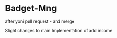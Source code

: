 # Badget-Mng

after yoni  pull request - and merge

Slight changes to main
Implementation of add income

